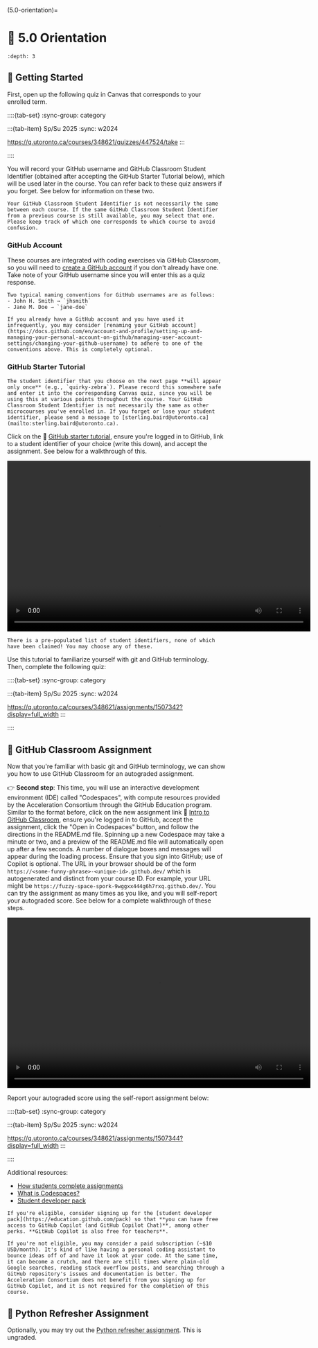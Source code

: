 (5.0-orientation)=
# 🧩 5.0 Orientation

```{contents}
:depth: 3
```

## 🔰 Getting Started

First, open up the following quiz in Canvas that corresponds to your enrolled term.

::::{tab-set}
:sync-group: category

:::{tab-item} Sp/Su 2025
:sync: w2024

https://q.utoronto.ca/courses/348621/quizzes/447524/take
:::

::::

You will record your GitHub username and GitHub Classroom Student Identifier (obtained after accepting the GitHub Starter Tutorial below), which will be used later in the course. You can refer back to these quiz answers if you forget. See below for information on these two.

```{warning}
Your GitHub Classroom Student Identifier is not necessarily the same between each course. If the same GitHub Classroom Student Identifier from a previous course is still available, you may select that one. Please keep track of which one corresponds to which course to avoid confusion.
```

### GitHub Account

These courses are integrated with coding exercises via GitHub Classroom, so you will need to [create a GitHub account](https://github.com/join) if you don't already have one. Take note of your GitHub username since you will enter this as a quiz response.

```{tip}
Two typical naming conventions for GitHub usernames are as follows:
- John H. Smith → `jhsmith`
- Jane M. Doe → `jane-doe`

If you already have a GitHub account and you have used it infrequently, you may consider [renaming your GitHub account](https://docs.github.com/en/account-and-profile/setting-up-and-managing-your-personal-account-on-github/managing-user-account-settings/changing-your-github-username) to adhere to one of the conventions above. This is completely optional.
```

### GitHub Starter Tutorial

```{warning}
The student identifier that you choose on the next page **will appear only once** (e.g., `quirky-zebra`). Please record this somewhere safe and enter it into the corresponding Canvas quiz, since you will be using this at various points throughout the course. Your GitHub Classroom Student Identifier is not necessarily the same as other microcourses you've enrolled in. If you forget or lose your student identifier, please send a message to [sterling.baird@utoronto.ca](mailto:sterling.baird@utoronto.ca).
```

Click on the 🔗 [GitHub starter tutorial](https://classroom.github.com/a/B9_jY4mz), ensure you're logged in to GitHub, link to a student identifier of your choice (write this down), and accept the assignment. See below for a walkthrough of this.

<video width="700" height="394" controls>
  <source src="../../_static/intro-gh-classroom-walkthrough.mp4" type="video/mp4">
  Your browser does not support the video tag.
</video>

<!-- <iframe style="width: 700px; height: 394px; display: inline-block;" title="Video player for github-starter-tutorial-select-accept.mp4" data-media-type="video" src="/media_attachments_iframe/31726637?embedded=true&amp;type=video" allowfullscreen="allowfullscreen" allow="fullscreen" data-media-id="m-49uHHDJPuMSZGb2RheoEbnm8NtVvuFMV" data-mce-fragment="1"></iframe> -->

```{margin}
There is a pre-populated list of student identifiers, none of which have been claimed! You may choose any of these.
```

Use this tutorial to familiarize yourself with git and GitHub terminology. Then, complete the following quiz:

::::{tab-set}
:sync-group: category

:::{tab-item} Sp/Su 2025
:sync: w2024

https://q.utoronto.ca/courses/348621/assignments/1507342?display=full_width
:::

::::

## 📄 GitHub Classroom Assignment

Now that you're familiar with basic git and GitHub terminology, we can show you how to use GitHub Classroom for an autograded assignment.

👉 **Second step**: This time, you will use an interactive development environment (IDE) called "Codespaces", with compute resources provided by the Acceleration Consortium through the GitHub Education program. Similar to the format before, click on the new assignment link 🔗 [Intro to GitHub Classroom](https://classroom.github.com/a/4TdW1Jq9), ensure you're logged in to GitHub, accept the assignment, click the "Open in Codespaces" button, and follow the directions in the README.md file. Spinning up a new Codespace may take a minute or two, and a preview of the README.md file will automatically open up after a few seconds. A number of dialogue boxes and messages will appear during the loading process. Ensure that you sign into GitHub; use of Copilot is optional. The URL in your browser should be of the form `https://<some-funny-phrase>-<unique-id>.github.dev/` which is autogenerated and distinct from your course ID. For example, your URL might be `https://fuzzy-space-spork-9wggxx444g6h7rxq.github.dev/`. You can try the assignment as many times as you like, and you will self-report your autograded score. See below for a complete walkthrough of these steps.

<video width="700" height="394" controls>
  <source src="../../_static/run-the-demo-walkthrough.mp4" type="video/mp4">
  Your browser does not support the video tag.
</video>

Report your autograded score using the self-report assignment below:

::::{tab-set}
:sync-group: category

:::{tab-item} Sp/Su 2025
:sync: w2024

https://q.utoronto.ca/courses/348621/assignments/1507344?display=full_width
:::

::::

<!-- <iframe style="width: 700px; height: 394px; display: inline-block;" title="autograding-codespaces-python-walkthrough.mp4" data-media-type="video" src="https://q.utoronto.ca/media_attachments_iframe/31726639?embedded=true&amp;type=video" allowfullscreen="allowfullscreen" allow="fullscreen" data-titletext="autograding-codespaces-python-walkthrough.mp4" data-media-id="m-4qfTw9UDxLo8XrZpxMwCLDoT16FfTikf"></iframe> -->

Additional resources:

- [How students complete assignments](https://youtu.be/ObaFRGp_Eko?si=JMxjdheVKVc3Zwr8)
- [What is Codespaces?](https://youtu.be/sYJ3CHtT6WM)
- [Student developer pack](https://education.github.com/pack)

```{tip}
If you're eligible, consider signing up for the [student developer pack](https://education.github.com/pack) so that **you can have free access to GitHub Copilot (and GitHub Copilot Chat)**, among other perks. **GitHub Copilot is also free for teachers**.

If you're not eligible, you may consider a paid subscription (~$10 USD/month). It's kind of like having a personal coding assistant to bounce ideas off of and have it look at your code. At the same time, it can become a crutch, and there are still times where plain-old Google searches, reading stack overflow posts, and searching through a GitHub repository's issues and documentation is better. The Acceleration Consortium does not benefit from you signing up for GitHub Copilot, and it is not required for the completion of this course.
```

## 📄 Python Refresher Assignment

Optionally, you may try out the [Python refresher assignment](https://classroom.github.com/a/OqdLGJG1). This is ungraded.
